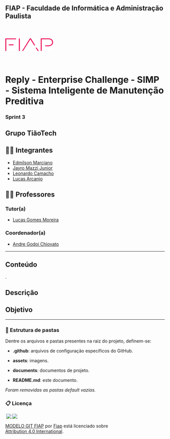 ## FIAP - Faculdade de Informática e Administração Paulista

<p style="padding-top: 40px">
    <a href= "https://www.fiap.com.br/">
        <img src="../assets/logo-fiap.png" alt="FIAP - Faculdade de Informática e Admnistração Paulista" border="0" width=30%>
    </a>
</p>

<br>

# Reply - Enterprise Challenge - SIMP - Sistema Inteligente de Manutenção Preditiva
### Sprint 3


## Grupo TiãoTech

## 👨‍🎓 Integrantes
- <a href="https://www.linkedin.com/in/edmilson-marciano-02648a33">Edmilson Marciano</a>
- <a href="https://www.linkedin.com/in/jayromazzi">Jayro Mazzi Junior</a>
- <a href="https://www.linkedin.com/in/leocamacho">Leonardo Camacho</a>
- <a href="https://www.linkedin.com/in/lucas-a-5b7a70110">Lucas Arcanjo</a> 

## 👩‍🏫 Professores
### Tutor(a) 
- <a href="https://www.linkedin.com/in/lucas-gomes-moreira-15a8452a">Lucas Gomes Moreira</a>
### Coordenador(a)
- <a href="https://www.linkedin.com/in/andregodoichiovato">Andre Godoi Chiovato</a>

---

## Conteúdo

.

## Descrição


## Objetivo









---

### 📁 Estrutura de pastas

Dentre os arquivos e pastas presentes na raiz do projeto, definem-se:

- <b>.github</b>: arquivos de configuração específicos do GitHub.

- <b>assets</b>: imagens.

- <b>documents</b>: documentos de projeto.

- <b>README.md</b>: este documento.

*Foram removidas as pastas default vazias.*

### 📋 Licença

<img style="height:22px!important;margin-left:3px;vertical-align:text-bottom;" src="https://mirrors.creativecommons.org/presskit/icons/cc.svg?ref=chooser-v1"><img style="height:22px!important;margin-left:3px;vertical-align:text-bottom;" src="https://mirrors.creativecommons.org/presskit/icons/by.svg?ref=chooser-v1"><p xmlns:cc="http://creativecommons.org/ns#" xmlns:dct="http://purl.org/dc/terms/"><a property="dct:title" rel="cc:attributionURL" href="https://github.com/agodoi/template">MODELO GIT FIAP</a> por <a rel="cc:attributionURL dct:creator" property="cc:attributionName" href="https://fiap.com.br">Fiap</a> está licenciado sobre <a href="http://creativecommons.org/licenses/by/4.0/?ref=chooser-v1" target="_blank" rel="license noopener noreferrer" style="display:inline-block;">Attribution 4.0 International</a>.</p>


